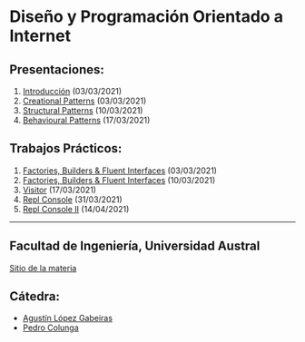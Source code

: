# Diseño y Programación Orientado a Internet


## Presentaciones:

1. [Introducción](intro) (03/03/2021)
2. [Creational Patterns](creational) (03/03/2021)
3. [Structural Patterns](structural) (10/03/2021)
4. [Behavioural Patterns](behaviour) (17/03/2021) 

[comment]: <> (5. [Property Testing]&#40;testing&#41; &#40;31/03/2021&#41;)

[comment]: <> (6. [Dependency Injection and Reactive Programming]&#40;reactive&#41; &#40;07/04/2021&#41; )

## Trabajos Prácticos:

1. [Factories, Builders & Fluent Interfaces](practice/creational) (03/03/2021)
2. [Factories, Builders & Fluent Interfaces](practice/normalization) (10/03/2021)
3. [Visitor](practice/visitor) (17/03/2021)
4. [Repl Console](practice/repl-1) (31/03/2021)
5. [Repl Console II](practice/repl-2) (14/04/2021)

[comment]: <> (6. [Property Testing]&#40;practice/testing&#41; &#40;22/05/2019&#41;)

[comment]: <> (7. [News Stream]&#40;practice/news&#41; &#40;29/05/2019&#41;)

---

## Facultad de Ingeniería, Universidad Austral

[Sitio de la materia](http://facultaddeingenieria.github.io/daoo)

## Cátedra:

* [Agustín López Gabeiras](//github.com/agustinlg)
* [Pedro Colunga](//github.com/pcolunga)
